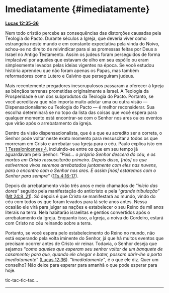 # Imediatamente {#imediatamente}

[**Lucas 12:35-36**](http://bibliaonline.com.br/acf/lc/12/35-36)

Nem todo cristão percebe as consequências das distorções causadas pela Teologia do Pacto. Durante séculos a Igreja, que deveria viver como estrangeira neste mundo e em constante expectativa pela vinda do Noivo, achou-se no direito de reivindicar para si as promessas feitas por Deus a Israel no Antigo Testamento. Assim os judeus foram perseguidos de forma implacável por aqueles que estavam de olho em seu espólio ou eram simplesmente levados pelas ideias vigentes na época. Se você estudou história aprendeu que não foram apenas os Papas, mas também reformadores como Lutero e Calvino que perseguiram judeus.

Mais recentemente pregadores inescrupulosos passaram a oferecer à Igreja as bênçãos terrenas prometidas originalmente a Israel. A Teologia da Prosperidade é um dos subprodutos da Teologia do Pacto. Portanto, se você acreditava que não importa muito adotar uma ou outra visão — Dispensacionalismo ou Teologia do Pacto — é melhor reconsiderar. Sua escolha determinará se no topo da lista das coisas que você espera para qualquer momento está encontrar-se com o Senhor nos ares ou os eventos que virão após o arrebatamento da igreja.

Dentro da visão dispensacionalista, que é a que eu acredito ser a correta, o Senhor pode voltar neste exato momento para ressuscitar a todos os que morreram em Cristo e arrebatar sua Igreja para o céu. Paulo explica isto em [1 Tessalonicenses 4](http://bibliaonline.com.br/acf/1ts/4), incluindo-se entre os que em seu tempo já aguardavam pelo Senhor: “_Pois... o próprio Senhor descerá do céu, e os mortos em Cristo ressuscitarão primeiro. Depois disso, [nós] os que estivermos vivos seremos arrebatados juntamente com eles nas nuvens, para o encontro com o Senhor nos ares. E assim [nós] estaremos com o Senhor para sempre”_ ([1Ts 4:16-17](http://bibliaonline.com.br/acf/1ts/4/16-17)).

Depois do arrebatamento virão três anos e meio chamados de “_início das dores”_ seguido pela manifestação do anticristo e pela “_grande tribulação”_ ([Mt 24:8, 21](http://bibliaonline.com.br/acf/mt/24/8,21)). Só depois é que Cristo se manifestará ao mundo, vindo do céu com todos os que foram levados para lá sete anos antes. Nessa ocasião ele virá para julgar as nações e estabelecer o seu Reino de mil anos literais na terra. Nela habitarão israelitas e gentios convertidos após o arrebatamento da Igreja. Enquanto isso, a Igreja, a noiva do Cordeiro, estará com Cristo no céu reinando sobre a terra.

Portanto, se você espera pelo estabelecimento do Reino no mundo, não está esperando pela volta iminente do Senhor, já que há muitos eventos que precisam ocorrer antes de Cristo vir reinar. Todavia, o Senhor deseja que sejamos “_como aqueles que esperam seu senhor voltar de um banquete de casamento; para que, quando ele chegar e bater, possam abrir-lhe a porta imediatamente”_ ([Lucas 12:36](http://bibliaonline.com.br/acf/lc/12/36)). “_Imediatamente”_, é o que ele diz. Quer um conselho? Não deixe para esperar para amanhã o que pode esperar para hoje.

tic-tac-tic-tac...

*****
